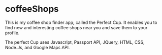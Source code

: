 # coffeeShops

This is my coffee shop finder app, called the Perfect Cup.  It enables you to find new and interesting coffee shops near you and
save them to your profile.  

The perfect Cup uses Javascript, Passport API, JQuery, HTML, CSS, Node.Js, and Google Maps API.  

